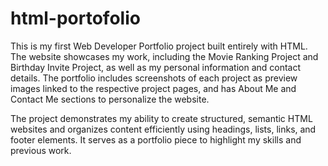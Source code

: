 # html-portofolio
This is my first Web Developer Portfolio project built entirely with HTML. The website showcases my work, including the Movie Ranking Project and Birthday Invite Project, as well as my personal information and contact details. The portfolio includes screenshots of each project as preview images linked to the respective project pages, and has About Me and Contact Me sections to personalize the website.

The project demonstrates my ability to create structured, semantic HTML websites and organizes content efficiently using headings, lists, links, and footer elements. It serves as a portfolio piece to highlight my skills and previous work.
